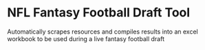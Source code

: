 # NFL Fantasy Football Draft Tool
Automatically scrapes resources and compiles results into an excel workbook to be used during a live fantasy football draft

